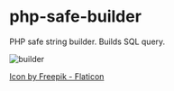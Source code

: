 # php-safe-builder
PHP safe string builder. Builds SQL query.

![builder](https://github.com/zeroSal/php-safe-builder/assets/38191926/a0c5f1cb-f4f2-415e-8346-aeb660b573aa)

[Icon by Freepik - Flaticon](https://www.flaticon.com/free-icons/builder)


